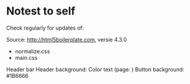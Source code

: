 Notest to self
=================

Check regularly for updates of:

Source: http://html5boilerplate.com, versie 4.3.0
- normalize.css
- main.css

Header bar 
Header background: 
Color text (page: )
Button background: #1B6666